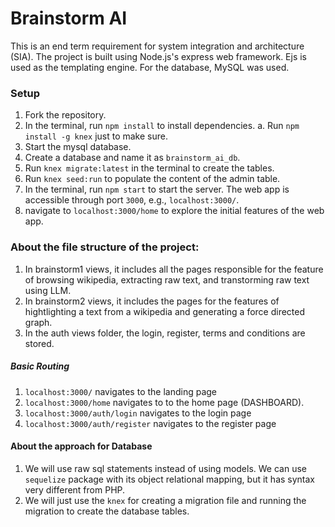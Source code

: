 # Brainstorm AI

This is an end term requirement for system integration and architecture (SIA). The project is built using Node.js's express web framework. Ejs is used as the templating engine. For the database, MySQL was used.

### Setup

1. Fork the repository.
2. In the terminal, run `npm install` to install dependencies.
    a. Run `npm install -g knex` just to make sure. 
3. Start the mysql database. 
4. Create a database and name it as `brainstorm_ai_db`.
3. Run `knex migrate:latest` in the terminal to create the tables. 
4. Run `knex seed:run` to populate the content of the admin table.
5. In the terminal, run `npm start` to start the server. The web app is accessible through port `3000`, e.g., `localhost:3000/`.
4. navigate to `localhost:3000/home` to explore the initial features of the web app.

### About the file structure of the project:

1.  In brainstorm1 views, it includes all the pages responsible for the feature of browsing wikipedia, extracting raw text, and transtorming raw text using LLM.
2.  In brainstorm2 views, it includes the pages for the features of hightlighting a text from a wikipedia and generating a force directed graph.
3.  In the auth views folder, the login, register, terms and conditions are stored.

##### Basic Routing

1. `localhost:3000/` navigates to the landing page
2. `localhost:3000/home` navigates to to the home page (DASHBOARD).
3. `localhost:3000/auth/login` navigates to the login page
4. `localhost:3000/auth/register` navigates to the register page

#### About the approach for Database

1. We will use raw sql statements instead of using models. We can use `sequelize` package with its object relational mapping, but it has syntax very different from PHP.
2. We will just use the `knex` for creating a migration file and running the migration to create the database tables.
